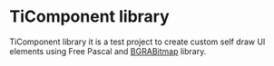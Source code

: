 # TiComponent library

TiComponent library it is a test project to create custom self draw UI elements using Free Pascal and [BGRABitmap](https://github.com/bgrabitmap/bgrabitmap) library.
